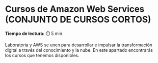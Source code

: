 # Cursos de Amazon Web Services (CONJUNTO DE CURSOS CORTOS)

**Tiempo de lectura:** ⏱️️ 5 min

<!-- El siguiente bloque de comentario se usa también  para mostrar un preview o resumen del program, skill o module en thumbnails de FE (por ejemplo) -->
<!-- preview:start -->
<p>Laboratoria y AWS se unen para desarrollar e impulsar la transformación digital a través del conocimiento y la nube. En este apartado encontrarás los cursos que tenemos disponibles.</p>
<!-- preview:end -->

